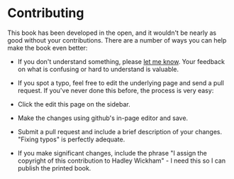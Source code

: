 
# Contributing

This book has been developed in the open, and it wouldn't be nearly as good
without your contributions. There are a number of ways you can help make the
book even better:

* If you don't understand something, please
 [let me know](mailto:h.wickham@gmail.com). Your feedback on what is confusing
 or hard to understand is valuable.

* If you spot a typo, feel free to edit the underlying page and send a pull
 request. If you've never done this before, the process is very easy:

* Click the edit this page on the sidebar.

* Make the changes using github's in-page editor and save.

* Submit a pull request and include a brief description of your changes.
 "Fixing typos" is perfectly adequate.

* If you make significant changes, include the phrase "I assign the 
 copyright of this contribution to Hadley Wickham" - I need this so I can
 publish the printed book.
